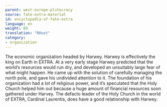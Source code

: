 ```yaml
---
parent: west-europe-plutocracy
source: fate-extra-material
id: encyclopedia-of-fate-extra
language: en
weight: 89
translation: "RHuot"
category:
- organization
---
```


The economic organization headed by Harwey.
Harwey is effectively the king on Earth in EXTRA.
At a very early stage Harwey predicted that the world’s resources would run dry, and developed an unsuitably large fear of what might happen. He came up with the solution of carefully managing the north pole, and gave his undivided attention to it.
The foundation of his organization had a lot of religious power, and it’s speculated that the Holy Church helped him out because a huge amount of financial resources soon gathered under Harvey.
The defacto leader of the Holy Church in the world of EXTRA, Cardinal Laurentis, does have a good relationship with Harwey.
